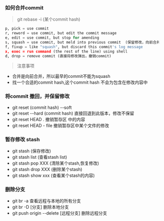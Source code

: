 ### 如何合并commit

> git rebase -i (某个commit hash)

```python
p, pick = use commit
r, reword = use commit, but edit the commit message
e, edit = use commit, but stop for amending
s, squash = use commit, but meld into previous commit  (保留修改，向前合并commit)
f, fixup = like "squash", but discard this commit's log message
x, exec = run command (the rest of the line) using shell
d, drop = remove commit (直接将修改弹出，撤销commit)
```

> 注意事项

- 合并是向前合并，所以最早的commit不能为squash
- 找一个合适的commit hash,这个commit hash 不会为包含在修改内容中


### 将commit 撤回，并保留修改

- git reset (commit hash) --soft
- git reset --hard (commit hash) 直接回退到此版本，修改不保留
- git reset HEAD .       撤销暂存区 中的内容
- git reset HEAD - file  撤销暂存区中某个文件的修改

### 暂存修改 stash

- git stash  (保存修改)
- git stash list (查看stash list)
- git stash pop XXX (清除某个stash,恢复修改)
- git stash drop XXX (删除某个stash)
- git stash show xxx (查看某个stash的内容)

### 删除分支

- git br -a 查看远程与本地的所有分支
- git br -D [分支] 删除本地分支
- git push origin --delete [远程分支]  删除远程分支 
